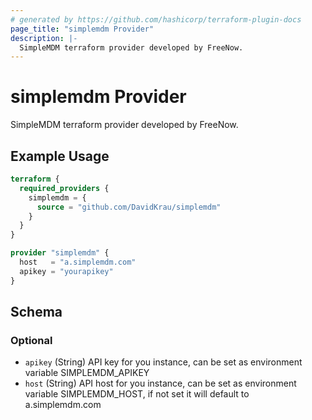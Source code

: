 ```yaml
---
# generated by https://github.com/hashicorp/terraform-plugin-docs
page_title: "simplemdm Provider"
description: |-
  SimpleMDM terraform provider developed by FreeNow.
---
```


# simplemdm Provider

SimpleMDM terraform provider developed by FreeNow.

## Example Usage

```terraform
terraform {
  required_providers {
    simplemdm = {
      source = "github.com/DavidKrau/simplemdm"
    }
  }
}

provider "simplemdm" {
  host   = "a.simplemdm.com"
  apikey = "yourapikey"
}
```

<!-- schema generated by tfplugindocs -->
## Schema

### Optional

- `apikey` (String) API key for you instance, can be set as environment variable SIMPLEMDM_APIKEY
- `host` (String) API host for you instance, can be set as environment variable SIMPLEMDM_HOST, if not set it will default to a.simplemdm.com
